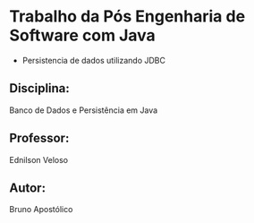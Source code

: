 # Trabalho da Pós Engenharia de Software com Java
- Persistencia de dados utilizando JDBC
## Disciplina: 
Banco de Dados e Persistência em Java
## Professor: 
Ednilson Veloso
## Autor: 
Bruno Apostólico
